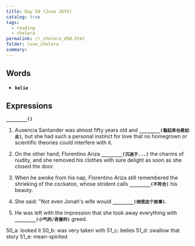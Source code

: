 ```yaml
---
title: Day 50 (June 26th)
catalog: true
tags: 
  - reading
  - cholera
permalink: /r_cholera_d50.html
folder: love_cholera
summary: 
---
```


## Words

-   <b data-toggle="tooltip" data-original-title="{{site.data.glossary.belie}}">`belie`</b>



## Expressions

<b data-toggle="tooltip" data-original-title="{{site.data.answers.50_a}}">`________()`</b>

1.  Ausencia Santander was almost fifty years old and <b data-toggle="tooltip" data-original-title="{{site.data.answers.50_a}}">`________(看起来也是如此)`</b>, but she had such a personal instinct for love that no homegrown or scientific theories could interfere with it.

2.  On the other hand, Florentino Ariza <b data-toggle="tooltip" data-original-title="{{site.data.answers.50_b}}">`________(沉迷于...)`</b> the charms of nudity, and she removed his clothes with sure delight as soon as she closed the door.

3.  When he awoke from his nap, Florentino Ariza still remembered the shrieking of the cockatoo, whose strident calls <b data-toggle="tooltip" data-original-title="{{site.data.answers.50_c}}">`________(不符合)`</b> his beauty.

4.  She said: "Not even Jonah's wife would <b data-toggle="tooltip" data-original-title="{{site.data.answers.50_d}}">`________(相信这个故事)`</b>.

5.  He was left with the impression that she took away everything with <b data-toggle="tooltip" data-original-title="{{site.data.answers.50_e}}">`________(小气的/吝啬的)`</b> greed.

50_a: looked it
50_b: was very taken with
51_c: belies
51_d: swallow that story
51_e: mean-spirited